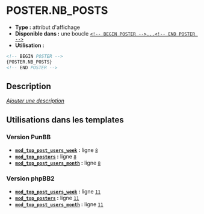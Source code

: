 # POSTER.NB_POSTS
* __Type :__ attribut d'affichage
* __Disponible dans :__ une boucle [`<!-- BEGIN POSTER -->...<!-- END POSTER -->`](https://github.com/Etana/template/blob/master/var/POSTER.md#readme)
* __Utilisation :__

```html
<!-- BEGIN POSTER -->
{POSTER.NB_POSTS}
<!-- END POSTER -->
```

## Description
[*Ajouter une description*](https://fa-tvars.appspot.com/var/POSTER.NB_POSTS)

## Utilisations dans les templates

### Version PunBB
* __[`mod_top_post_users_week`](../tpl/var/mod_top_post_users_week.md#readme) :__ ligne [`8`](../tpl/src/punbb/mod_top_post_users_week.tpl#L8)
* __[`mod_top_posters`](../tpl/var/mod_top_posters.md#readme) :__ ligne [`8`](../tpl/src/punbb/mod_top_posters.tpl#L8)
* __[`mod_top_post_users_month`](../tpl/var/mod_top_post_users_month.md#readme) :__ ligne [`8`](../tpl/src/punbb/mod_top_post_users_month.tpl#L8)

### Version phpBB2
* __[`mod_top_post_users_week`](../tpl/var/mod_top_post_users_week.md#readme) :__ ligne [`11`](../tpl/src/subsilver/mod_top_post_users_week.tpl#L11)
* __[`mod_top_posters`](../tpl/var/mod_top_posters.md#readme) :__ ligne [`11`](../tpl/src/subsilver/mod_top_posters.tpl#L11)
* __[`mod_top_post_users_month`](../tpl/var/mod_top_post_users_month.md#readme) :__ ligne [`11`](../tpl/src/subsilver/mod_top_post_users_month.tpl#L11)